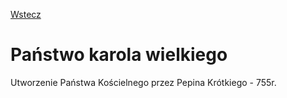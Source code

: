 [Wstecz](../historia.md)

# Państwo karola wielkiego

Utworzenie Państwa Kościelnego przez Pepina Krótkiego - 755r.
